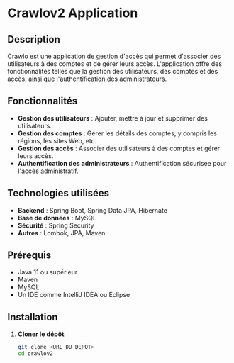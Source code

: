 # Crawlov2 Application

## Description
Crawlo est une application de gestion d'accès qui permet d'associer des utilisateurs à des comptes et de gérer leurs accès. L'application offre des fonctionnalités telles que la gestion des utilisateurs, des comptes et des accès, ainsi que l'authentification des administrateurs.

## Fonctionnalités
- **Gestion des utilisateurs** : Ajouter, mettre à jour et supprimer des utilisateurs.
- **Gestion des comptes** : Gérer les détails des comptes, y compris les régions, les sites Web, etc.
- **Gestion des accès** : Associer des utilisateurs à des comptes et gérer leurs accès.
- **Authentification des administrateurs** : Authentification sécurisée pour l'accès administratif.

## Technologies utilisées
- **Backend** : Spring Boot, Spring Data JPA, Hibernate
- **Base de données** : MySQL
- **Sécurité** : Spring Security
- **Autres** : Lombok, JPA, Maven

## Prérequis
- Java 11 ou supérieur
- Maven
- MySQL
- Un IDE comme IntelliJ IDEA ou Eclipse

## Installation

1. **Cloner le dépôt**
   ```bash
   git clone <URL_DU_DEPOT>
   cd crawlov2

